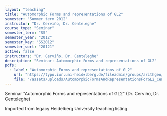 ```yaml
---
layout: "teaching"
title: "Automorphic Forms and representations of GL2"
semester: "Summer term 2012"
instructor: "Dr. Cerviño, Dr. Centeleghe"
course_type: "Seminar"
semester_term: "SS"
semester_year: "2012"
semester_key: "SS2012"
semester_sort: "20121"
active: false
instructors: "Dr. Cerviño, Dr. Centeleghe"
description: "Seminar: Automorphic Forms and representations of GL2"
pdfs:
  - label: "Automorphic Forms and representations of GL2"
    url: "https://typo.iwr.uni-heidelberg.de/fileadmin/groups/arithgeo/templates/data/Hauptseminare/AutomorphicFormsAndRepresentationsForGL2_CentelegheCervinoChekaru.pdf"
    file: "/assets/uploads/AutomorphicFormsAndRepresentationsForGL2_CentelegheCervinoChekaru.pdf"
---
```


Seminar "Automorphic Forms and representations of GL2" (Dr. Cerviño, Dr. Centeleghe)

Imported from legacy Heidelberg University teaching listing.